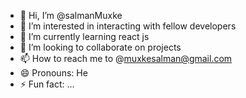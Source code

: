 - 👋 Hi, I’m @salmanMuxke
- 👀 I’m interested in interacting with fellow developers
- 🌱 I’m currently learning react js
- 💞️ I’m looking to collaborate on projects
- 📫 How to reach me to @muxkesalman@gmail.com
- 😄 Pronouns: He
- ⚡ Fun fact: ...

<!---
1199919/1199919 is a ✨ special ✨ repository because its `README.md` (this file) appears on your GitHub profile.
You can click the Preview link to take a look at your changes.
--->
